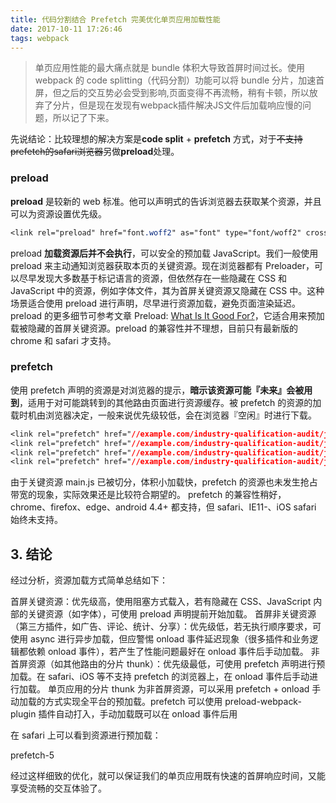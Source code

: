 ```yaml
---
title: 代码分割结合 Prefetch 完美优化单页应用加载性能
date: 2017-10-11 17:26:46
tags: webpack
---
```

> 单页应用性能的最大痛点就是 bundle 体积大导致首屏时间过长。使用 webpack 的 code splitting（代码分割）功能可以将 bundle 分片，加速首屏，但之后的交互势必会受到影响,页面变得不再流畅，稍有卡顿，所以放弃了分片，但是现在发现有webpack插件解决JS文件后加载响应慢的问题，所以记了下来。

<!--more-->
先说结论：比较理想的解决方案是**code split** + **prefetch** 方式，对于~~不支持prefetch的safari浏览器~~另做**preload**处理。

### preload
**preload** 是较新的 web 标准。他可以声明式的告诉浏览器去获取某个资源，并且可以为资源设置优先级。
``` css
<link rel="preload" href="font.woff2" as="font" type="font/woff2" crossorigin>
```
preload **加载资源后并不会执行**，可以安全的预加载 JavaScript。我们一般使用 preload 来主动通知浏览器获取本页的关键资源。现在浏览器都有 Preloader，可以尽早发现大多数基于标记语言的资源，但依然存在一些隐藏在 CSS 和 JavaScript 中的资源，例如字体文件，其为首屏关键资源又隐藏在 CSS 中。这种场景适合使用 preload 进行声明，尽早进行资源加载，避免页面渲染延迟。
preload 的更多细节可参考文章 Preload: [What Is It Good For?](https://www.smashingmagazine.com/2016/02/preload-what-is-it-good-for/)，它适合用来预加载被隐藏的首屏关键资源。preload 的兼容性并不理想，目前只有最新版的 chrome 和 safari 才支持。
### prefetch
使用 prefetch 声明的资源是对浏览器的提示，**暗示该资源可能『未来』会被用到**，适用于对可能跳转到的其他路由页面进行资源缓存。被 prefetch 的资源的加载时机由浏览器决定，一般来说优先级较低，会在浏览器『空闲』时进行下载。
```css
<link rel="prefetch" href="//example.com/industry-qualification-audit/js/common-main.550d4.chunk.js">
<link rel="prefetch" href="//example.com/industry-qualification-audit/js/Food.86661.chunk.js">
<link rel="prefetch" href="//example.com/industry-qualification-audit/js/Pub.9045b.chunk.js">
<link rel="prefetch" href="//example.com/industry-qualification-audit/js/Screencast.1eb1a.chunk.js">
```
由于关键资源 main.js 已被切分，体积小加载快，prefetch 的资源也未发生抢占带宽的现象，实际效果还是比较符合期望的。
prefetch 的兼容性稍好，chrome、firefox、edge、android 4.4+ 都支持，但 safari、IE11-、iOS safari 始终未支持。
## 3. 结论

经过分析，资源加载方式简单总结如下：

首屏关键资源：优先级高，使用阻塞方式载入，若有隐藏在 CSS、JavaScript 内部的关键资源（如字体），可使用 preload 声明提前开始加载。
首屏非关键资源（第三方插件，如广告、评论、统计、分享）：优先级低，若无执行顺序要求，可使用 async 进行异步加载，但应警惕 onload 事件延迟现象（很多插件和业务逻辑都依赖 onload 事件），若产生了性能问题最好在 onload 事件后手动加载。
非首屏资源（如其他路由的分片 thunk）：优先级最低，可使用 prefetch 声明进行预加载。在 safari、iOS 等不支持 prefetch 的浏览器上，在 onload 事件后手动进行加载。
单页应用的分片 thunk 为非首屏资源，可以采用 prefetch + onload 手动加载的方式实现全平台的预加载。prefetch 可以使用 preload-webpack-plugin 插件自动打入，手动加载既可以在 onload 事件后用 <script async> 加载资源，也可以用 new Image().src 加载资源，区别仅仅是前者会执行脚本造成些微的性能损耗，而后者看起来比较 hack。

由于手动加载需求，我写了一个插件： prefetch-polyfill-webpack-plugin 可以自动生成在 onload 事件触发时执行的 prefetch polyfill 函数，由于其身份是作为 prefetch 的补足，所以仅在 IE、safari、iOS 上执行，可选择使用 new Image().src 或者 <script async> 对分片 thunk 做预加载。

prefetch polyfill 函数示例：

1
2
3
4
5
6
7
8
9
10
11
12
13
14
15
16
17
18
19
20
21
22
<script>
  (function(){
    var ua = (typeof navigator !== 'undefined' ? navigator.userAgent || '' : '')
    if(/safari|iphone|ipad|ipod|msie|trident/i.test(ua) && !/chrome|crios|crmo|firefox|iceweasel|fxios|edge/i.test(ua)) {
      window.onload = function () {
        var i = 0, length = 0,
          preloadJs = ['/chunk.a839f9eac501a92482ca.js', ...your thunks]
        for (i = 0, length = preloadJs.length; i < length; i++) {
          //使用 new Image().src
          new Image().src = preloadJs[i]
          //使用 <script async>
          //var js = document.createElement('script')
          //js.src = preloadJs[i]
          //js.async = true
          //document.body.appendChild(js)
        }
      }
    }
  })()
</script>
在 safari 上可以看到资源进行预加载：

prefetch-5

经过这样细致的优化，就可以保证我们的单页应用既有快速的首屏响应时间，又能享受流畅的交互体验了。

